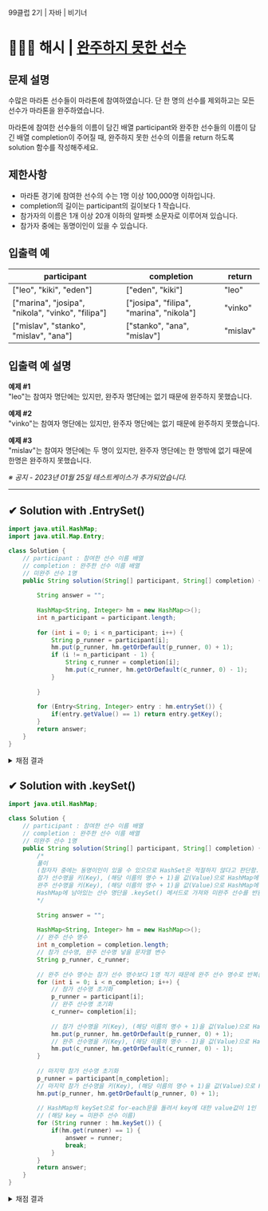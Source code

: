 99클럽 2기 | 자바 | 비기너
# 🚩🏃‍♂️ 해시 | [완주하지 못한 선수](https://school.programmers.co.kr/learn/courses/30/lessons/42576)

## 문제 설명
수많은 마라톤 선수들이 마라톤에 참여하였습니다. 단 한 명의 선수를 제외하고는 모든 선수가 마라톤을 완주하였습니다.

마라톤에 참여한 선수들의 이름이 담긴 배열 participant와 완주한 선수들의 이름이 담긴 배열 completion이 주어질 때, 완주하지 못한 선수의 이름을 return 하도록 solution 함수를 작성해주세요.

## 제한사항
- 마라톤 경기에 참여한 선수의 수는 1명 이상 100,000명 이하입니다.
- completion의 길이는 participant의 길이보다 1 작습니다.
- 참가자의 이름은 1개 이상 20개 이하의 알파벳 소문자로 이루어져 있습니다.
- 참가자 중에는 동명이인이 있을 수 있습니다.
  
## 입출력 예
| **participant**                                   | **completion**                           | **return** |
|---------------------------------------------------|------------------------------------------|------------|
| ["leo", "kiki", "eden"]                           | ["eden", "kiki"]                         | "leo"      |
| ["marina", "josipa", "nikola", "vinko", "filipa"] | ["josipa", "filipa", "marina", "nikola"] | "vinko"    |
| ["mislav", "stanko", "mislav", "ana"]             | ["stanko", "ana", "mislav"]              | "mislav"   |

## 입출력 예 설명

**예제 #1**  
"leo"는 참여자 명단에는 있지만, 완주자 명단에는 없기 때문에 완주하지 못했습니다.

**예제 #2**  
"vinko"는 참여자 명단에는 있지만, 완주자 명단에는 없기 때문에 완주하지 못했습니다.

**예제 #3**  
"mislav"는 참여자 명단에는 두 명이 있지만, 완주자 명단에는 한 명밖에 없기 때문에 한명은 완주하지 못했습니다.

*※ 공지 - 2023년 01월 25일 테스트케이스가 추가되었습니다.*

---

## ✔ Solution with .EntrySet()
```java
import java.util.HashMap;
import java.util.Map.Entry;

class Solution {
    // participant : 참여한 선수 이름 배열
    // completion : 완주한 선수 이름 배열
    // 미완주 선수 1명
    public String solution(String[] participant, String[] completion) {
        
        String answer = "";
        
        HashMap<String, Integer> hm = new HashMap<>();
        int n_participant = participant.length;
        
        for (int i = 0; i < n_participant; i++) {
            String p_runner = participant[i];
            hm.put(p_runner, hm.getOrDefault(p_runner, 0) + 1);
            if (i != n_participant - 1) {
                String c_runner = completion[i];
                hm.put(c_runner, hm.getOrDefault(c_runner, 0) - 1);
            }
            
        }
                
        for (Entry<String, Integer> entry : hm.entrySet()) {
            if(entry.getValue() == 1) return entry.getKey();
        }
        return answer;
    }
}
```

<details>
    <img src="https://github.com/MinjuKang727/I_am_Super_Junior/assets/108849480/7d263e65-6251-4c14-9bd1-32c254c44ae7" alt="채점 결과">
    <summary>채점 결과</summary>

</details>

## ✔ Solution with .keySet()
```java
import java.util.HashMap;

class Solution {
    // participant : 참여한 선수 이름 배열
    // completion : 완주한 선수 이름 배열
    // 미완주 선수 1명
    public String solution(String[] participant, String[] completion) {
        /* 
        풀이
        (참자자 중에는 동명이인이 있을 수 있으므로 HashSet은 적절하지 않다고 판단함.)
        참가 선수명을 키(Key), (해당 이름의 명수 + 1)을 값(Value)으로 HashMap에 추가(업데이트)
        완주 선수명을 키(Key), (해당 이름의 명수 + 1)을 값(Value)으로 HashMap에 추가(업데이트)
        HashMap에 남아있는 선수 명단을 .keySet() 메서드로 가져와 미완주 선수를 반환 
        */
        
        String answer = "";
        
        HashMap<String, Integer> hm = new HashMap<>();
        // 완주 선수 명수
        int n_completion = completion.length;
        // 참가 선수명, 완주 선수명 넣을 문자열 변수
        String p_runner, c_runner;
        
        // 완주 선수 명수는 참가 선수 명수보다 1명 적기 때문에 완주 선수 명수로 반복문 실행
        for (int i = 0; i < n_completion; i++) {
            // 참가 선수명 초기화
            p_runner = participant[i];
            // 완주 선수명 초기화
            c_runner= completion[i];
                     
            // 참가 선수명을 키(Key), (해당 이름의 명수 + 1)을 값(Value)으로 HashMap에 추가(업데이트)
            hm.put(p_runner, hm.getOrDefault(p_runner, 0) + 1);
            // 완주 선수명을 키(Key), (해당 이름의 명수 - 1)을 값(Value)으로 HashMap에 추가(업데이트)
            hm.put(c_runner, hm.getOrDefault(c_runner, 0) - 1);
        }
        
        // 마지막 참가 선수명 초기화
        p_runner = participant[n_completion];
        // 마지막 참가 선수명을 키(Key), (해당 이름의 명수 + 1)을 값(Value)으로 HashMap에 추가(업데이트)
        hm.put(p_runner, hm.getOrDefault(p_runner, 0) + 1);
                
        // HashMap의 keySet으로 for-each문을 돌려서 key에 대한 value값이 1인 key의 값을 구하자.
        // (해당 key = 미완주 선수 이름)
        for (String runner : hm.keySet()) {
            if(hm.get(runner) == 1) {
                answer = runner;
                break;
            }
        }
        return answer;
    }
}
```
<details>
    <img src="https://github.com/MinjuKang727/I_am_Super_Junior/assets/108849480/f52ee06c-5004-4844-a30a-fff1c64dbfd9" alt="채점 결과">
    <summary>채점 결과</summary>

</details>
